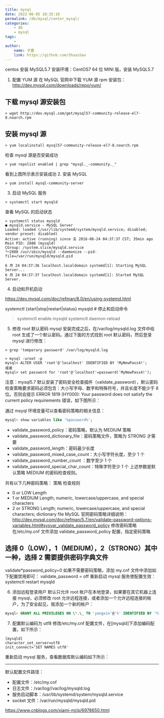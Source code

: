 ```yaml
---
title: mysql
date: 2022-06-05 10:35:10
permalink: /db/mysql/centor_mysql/
categories:
    - db
    - mysql
tags:
    -
author:
    name: 子嘉
    link: https://github.com/ShuaiGao
---
```


centos 安装 MySQL5.7
安装环境：CentOS7 64 位 MINI 版，安装 MySQL5.7
1. 配置 YUM 源
在 MySQL 官网中下载 YUM 源 rpm 安装包：http://dev.mysql.com/downloads/repo/yum/

## 下载 mysql 源安装包

```shell
> wget http://dev.mysql.com/get/mysql57-community-release-el7-8.noarch.rpm
```

## 安装 mysql 源

```shell
> yum localinstall mysql57-community-release-el7-8.noarch.rpm
```

检查 mysql 源是否安装成功

```shell
> yum repolist enabled | grep "mysql._-community._"
```

看到上图所示表示安装成功
2. 安装 MySQL

```shell
> yum install mysql-community-server
```

3. 启动 MySQL 服务

```shell
> systemctl start mysqld
```

查看 MySQL 的启动状态

```shell
> systemctl status mysqld
● mysqld.service - MySQL Server
Loaded: loaded (/usr/lib/systemd/system/mysqld.service; disabled; vendor preset: disabled)
Active: active (running) since 五 2016-06-24 04:37:37 CST; 35min ago
Main PID: 2888 (mysqld)
CGroup: /system.slice/mysqld.service
└─2888 /usr/sbin/mysqld --daemonize --pid-file=/var/run/mysqld/mysqld.pid

6 月 24 04:37:36 localhost.localdomain systemd[1]: Starting MySQL Server...
6 月 24 04:37:37 localhost.localdomain systemd[1]: Started MySQL Server.
```

4. 启动和开机启动

https://dev.mysql.com/doc/refman/8.0/en/using-systemd.html

systemctl {start|stop|restart|status} mysqld # 停止和启动命令

> systemctl enable mysqld
> systemctl daemon-reload

5. 修改 root 默认密码
mysql 安装完成之后，在/var/log/mysqld.log 文件中给 root 生成了一个默认密码。通过下面的方式找到 root 默认密码，然后登录 mysql 进行修改：

```shell
> grep 'temporary password' /var/log/mysqld.log
```

```shell
> mysql -uroot -p
mysql> ALTER USER 'root'@'localhost' IDENTIFIED BY 'MyNewPass4!';
或者
mysql> set password for 'root'@'localhost'=password('MyNewPass4!');
```

注意：mysql5.7 默认安装了密码安全检查插件（validate_password），默认密码检查策略要求密码必须包含：大小写字母、数字和特殊符号，并且长度不能少于 8 位。否则会提示 ERROR 1819 (HY000): Your password does not satisfy the current policy requirements 错误，如下图所示：

通过 msyql 环境变量可以查看密码策略的相关信息：

```sql
mysql> show variables like '%password%';
```

-   validate_password_policy：密码策略，默认为 MEDIUM 策略
-   validate_password_dictionary_file：密码策略文件，策略为 STRONG 才需要
-   validate_password_length：密码最少长度
-   validate_password_mixed_case_count：大小写字符长度，至少 1 个
-   validate_password_number_count ：数字至少 1 个
-   validate_password_special_char_count：特殊字符至少 1 个 上述参数是默认策略 MEDIUM 的密码检查规则。

共有以下几种密码策略：
策略 检查规则

-   0 or LOW Length
-   1 or MEDIUM Length; numeric, lowercase/uppercase, and special characters
-   2 or STRONG Length; numeric, lowercase/uppercase, and special characters; dictionary file
    MySQL 官网密码策略详细说明：http://dev.mysql.com/doc/refman/5.7/en/validate-password-options-variables.html#sysvar_validate_password_policy
    修改密码策略
    在/etc/my.cnf 文件添加 validate_password_policy 配置，指定密码策略

## 选择 0（LOW），1（MEDIUM），2（STRONG）其中一种，选择 2 需要提供密码字典文件

validate\*password_policy=0
如果不需要密码策略，添加 my.cnf 文件中添加如下配置禁用即可：
validate_password = off
重新启动 mysql 服务使配置生效：
systemctl restart mysqld

6. 添加远程登录用户
默认只允许 root 帐户在本地登录，如果要在其它机器上连接 mysql，必须修改 root 允许远程连接，或者添加一个允许远程连接的帐户，为了安全起见，我添加一个新的帐户：

```sql
mysql> GRANT ALL PRIVILEGES ON \*.\_ TO 'yangxin'@'%' IDENTIFIED BY 'Yangxin0917!' WITH GRANT OPTION;
```

7. 配置默认编码为 utf8
修改/etc/my.cnf 配置文件，在[mysqld]下添加编码配置，如下所示：

```text
[mysqld]
character_set_server=utf8
init_connect='SET NAMES utf8'
```

重新启动 mysql 服务，查看数据库默认编码如下所示：

---

默认配置文件路径： 

- 配置文件：/etc/my.cnf 
- 日志文件：/var/log//var/log/mysqld.log 
- 服务启动脚本：/usr/lib/systemd/system/mysqld.service 
- socket 文件：/var/run/mysqld/mysqld.pid

https://www.cnblogs.com/xiami-mj/p/6978650.html
